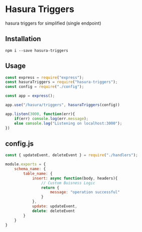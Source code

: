 # Hasura Triggers

hasura triggers for simplified (single endpoint)

## Installation

```
npm i --save hasura-triggers
```

## Usage

```javascript
const express = require("express");
const hasuraTriggers = require("hasura-triggers");
const config = require("./config");

const app = express();

app.use("/hasura/triggers", hasuraTriggers(config))

app.listen(3000, function(err){
    if(err) console.log(err.message);
    else console.log("Listening on localhost:3000");
})
```

## config.js

```javascript
const { updateEvent, deleteEvent } = require("./handlers");

module.exports = {
    schema_name: {
        table_name: {
            insert: async function(body, headers){
                // Custom Buisness Logic
                return {
                    message: "operation successful"
                }
            },
            update: updateEvent,
            delete: deleteEvent
        }
    }
}
```